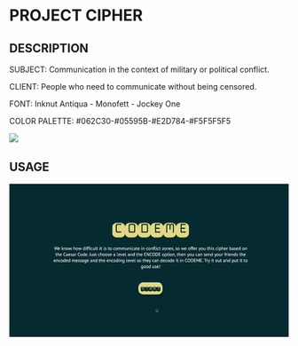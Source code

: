 # PROJECT CIPHER

## DESCRIPTION

SUBJECT: Communication in the context of military or political conflict.

CLIENT: People who need to communicate without being censored.

FONT: Inknut Antiqua - Monofett - Jockey One

COLOR PALETTE: #062C30-#05595B-#E2D784-#F5F5F5F5

<img src="COLOR PALETTE.png">

## USAGE

<img src="cipher-usage.gif">
